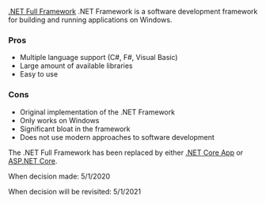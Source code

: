 [.NET Full Framework](https://dotnet.microsoft.com/learn/dotnet/what-is-dotnet-framework) .NET Framework is a software development framework for building and running applications on Windows.

### Pros
* Multiple language support (C#, F#, Visual Basic)
* Large amount of available libraries
* Easy to use

### Cons
* Original implementation of the .NET Framework
* Only works on Windows
* Significant bloat in the framework
* Does not use modern approaches to software development 

The .NET Full Framework has been replaced by either [.NET Core App]() or [ASP.NET Core]().

When decision made: 5/1/2020

When decision will be revisited: 5/1/2021